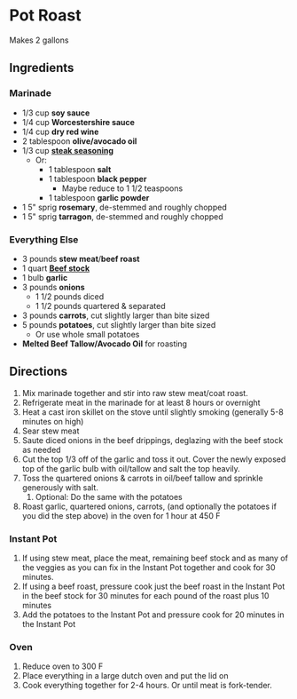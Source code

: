 # Pot Roast

Makes 2 gallons

## Ingredients

### Marinade

- 1/3 cup **soy sauce**
- 1/4 cup **Worcestershire sauce**
- 1/4 cup **dry red wine**
- 2 tablespoon **olive/avocado oil**
- 1/3 cup [**steak seasoning**](Seasonings\Steak%20Seasoning.md)
    - Or:
        - 1 tablespoon **salt**
        - 1 tablespoon **black pepper**
            - Maybe reduce to 1 1/2 teaspoons
        - 1 tablespoon **garlic powder**
- 1 5" sprig **rosemary**, de-stemmed and roughly chopped
- 1 5" sprig **tarragon**, de-stemmed and roughly chopped

### Everything Else

- 3 pounds **stew meat**/**beef roast**
- 1 quart [**Beef stock**](Ingredients\Stock.md)
- 1 bulb **garlic**
- 3 pounds **onions**
    - 1 1/2 pounds diced
    - 1 1/2 pounds quartered & separated
- 3 pounds **carrots**, cut slightly larger than bite sized
- 5 pounds **potatoes**, cut slightly larger than bite sized
    - Or use whole small potatoes
- **Melted Beef Tallow/Avocado Oil** for roasting

## Directions

1. Mix marinade together and stir into raw stew meat/coat roast.
1. Refrigerate meat in the marinade for at least 8 hours or overnight
1. Heat a cast iron skillet on the stove until slightly smoking (generally 5-8 minutes on high)
1. Sear stew meat
1. Saute diced onions in the beef drippings, deglazing with the beef stock as needed
1. Cut the top 1/3 off of the garlic and toss it out. Cover the newly exposed top of the garlic bulb with oil/tallow and salt the top heavily.
1. Toss the quartered onions & carrots in oil/beef tallow and sprinkle generously with salt.
    1. Optional: Do the same with the potatoes
1. Roast garlic, quartered onions, carrots, (and optionally the potatoes if you did the step above) in the oven for 1 hour at 450 F

### Instant Pot

1. If using stew meat, place the meat, remaining beef stock and as many of the veggies as you can fix in the Instant Pot together and cook for 30 minutes.
1. If using a beef roast, pressure cook just the beef roast in the Instant Pot in the beef stock for 30 minutes for each pound of the roast plus 10 minutes
1. Add the potatoes to the Instant Pot and pressure cook for 20 minutes in the Instant Pot

### Oven

1. Reduce oven to 300 F
1. Place everything in a large dutch oven and put the lid on
1. Cook everything together for 2-4 hours. Or until meat is fork-tender.
